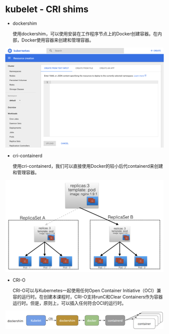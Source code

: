 # kubelet - CRI shims

* dockershim

  使用dockershim，可以使用安装在工作程序节点上的Docker创建容器。在内部，Docker使用容器来创建和管理容器。

![dockershim](../../../../.gitbook/assets/image%20%2824%29.png)

* cri-containerd

  使用cri-containerd，我们可以直接使用Docker的较小后代containerd来创建和管理容器。

![cri-containerd](../../../../.gitbook/assets/image%20%2827%29.png)

* CRI-O

  CRI-O可以与Kubernetes一起使用任何Open Container Initiative（OCI）兼容的运行时。在创建本课程时，CRI-O支持runC和Clear Containers作为容器运行时。但是，原则上，可以插入任何符合OCI的运行时。

![CRI-O](../../../../.gitbook/assets/image%20%287%29.png)

